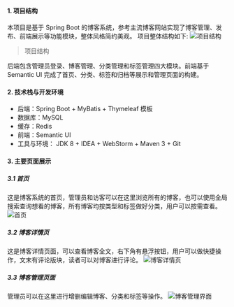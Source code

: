 #### 1. 项目结构
本项目是基于 Spring Boot 的博客系统，参考主流博客网站实现了博客管理、发布、前端展示等功能模块，整体风格简约美观。
项目整体结构如下:
![项目结构](https://img-blog.csdnimg.cn/20200215210401850.png?x-oss-process=image/watermark,type_ZmFuZ3poZW5naGVpdGk,shadow_10,text_aHR0cHM6Ly9ibG9nLmNzZG4ubmV0L3dlaXhpbl80MzIwNzA1Ng==,size_16,color_FFFFFF,t_70)
> 项目结构

后端包含管理员登录、博客管理、分类管理和标签管理四大模块。前端基于 Semantic UI 完成了首页、分类、标签和归档等展示和管理页面的构建。
#### 2. 技术栈与开发环境
* 后端：Spring Boot + MyBatis + Thymeleaf 模板
* 数据库：MySQL
* 缓存：Redis
* 前端：Semantic UI
* 工具与环境： JDK 8 + IDEA + WebStorm + Maven 3 + Git 

#### 3. 主要页面展示
##### 3.1 首页
这是博客系统的首页，管理员和访客可以在这里浏览所有的博客，也可以使用全局搜索查询想看的博客，所有博客均按类型和标签做好分类，用户可以按需查看。
![首页](https://img-blog.csdnimg.cn/20200215212043414.png?x-oss-process=image/watermark,type_ZmFuZ3poZW5naGVpdGk,shadow_10,text_aHR0cHM6Ly9ibG9nLmNzZG4ubmV0L3dlaXhpbl80MzIwNzA1Ng==,size_16,color_FFFFFF,t_70)

##### 3.2 博客详情页
 这是博客详情页面，可以查看博客全文，右下角有悬浮按钮，用户可以做快捷操作，文末有评论版块，读者可以对博客进行评论。
![博客详情页](https://img-blog.csdnimg.cn/20200215211842775.png?x-oss-process=image/watermark,type_ZmFuZ3poZW5naGVpdGk,shadow_10,text_aHR0cHM6Ly9ibG9nLmNzZG4ubmV0L3dlaXhpbl80MzIwNzA1Ng==,size_16,color_FFFFFF,t_70)
##### 3.3 博客管理页面
管理员可以在这里进行增删编辑博客、分类和标签等操作。
![博客管理界面](https://img-blog.csdnimg.cn/20200215204157458.png?x-oss-process=image/watermark,type_ZmFuZ3poZW5naGVpdGk,shadow_10,text_aHR0cHM6Ly9ibG9nLmNzZG4ubmV0L3dlaXhpbl80MzIwNzA1Ng==,size_16,color_FFFFFF,t_70)







